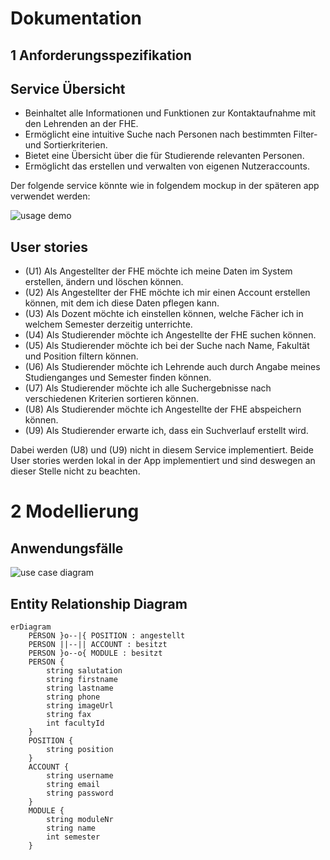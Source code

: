 # Dokumentation

## 1 Anforderungsspezifikation 

## Service Übersicht

- Beinhaltet alle Informationen und Funktionen zur Kontaktaufnahme mit den Lehrenden an der FHE.
- Ermöglicht eine intuitive Suche nach Personen nach bestimmten Filter- und Sortierkriterien.
- Bietet eine Übersicht über die für Studierende relevanten Personen.
- Ermöglicht das erstellen und verwalten von eigenen Nutzeraccounts.

Der folgende service könnte wie in folgendem mockup in der späteren app verwendet werden:

![usage demo](https://raw.githubusercontent.com/fh-erfurt/ws2022_team_1_service_7_persons/java2/.github/assets/usage_demo.png)

## User stories

- (U1) Als Angestellter der FHE möchte ich meine Daten im System erstellen, ändern und löschen können.
- (U2) Als Angestellter der FHE möchte ich mir einen Account erstellen können, mit dem ich diese Daten pflegen kann.
- (U3) Als Dozent möchte ich einstellen können, welche Fächer ich in welchem Semester derzeitig unterrichte.
- (U4) Als Studierender möchte ich Angestellte der FHE suchen können.
- (U5) Als Studierender möchte ich bei der Suche nach Name, Fakultät und Position filtern können.
- (U6) Als Studierender möchte ich Lehrende auch durch Angabe meines Studienganges und Semester finden können.
- (U7) Als Studierender möchte ich alle Suchergebnisse nach verschiedenen Kriterien sortieren können.
- (U8) Als Studierender möchte ich Angestellte der FHE abspeichern können.
- (U9) Als Studierender erwarte ich, dass ein Suchverlauf erstellt wird.

Dabei werden (U8) und (U9) nicht in diesem Service implementiert. Beide User stories werden lokal in der App 
implementiert und sind deswegen an dieser Stelle nicht zu beachten.

# 2 Modellierung

## Anwendungsfälle

![use case diagram](http://www.plantuml.com/plantuml/proxy?src=https://raw.githubusercontent.com/fh-erfurt/ws2022_team_1_service_7_persons/java2/docs/usecase.puml)

## Entity Relationship Diagram

```mermaid
erDiagram
    PERSON }o--|{ POSITION : angestellt
    PERSON ||--|| ACCOUNT : besitzt
    PERSON }o--o{ MODULE : besitzt
    PERSON {
        string salutation
        string firstname
        string lastname
        string phone
        string imageUrl
        string fax
        int facultyId
    }
    POSITION {
        string position
    }
    ACCOUNT {
        string username
        string email
        string password
    }
    MODULE {
        string moduleNr
        string name
        int semester
    }
```
